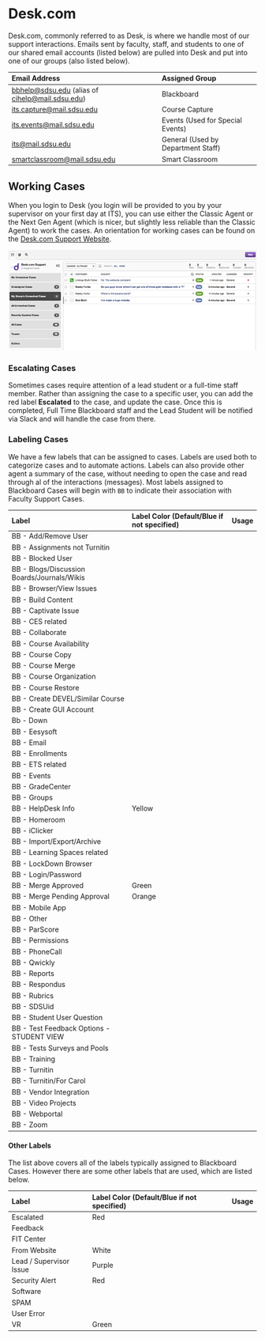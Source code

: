 # Desk.com

Desk.com, commonly referred to as Desk, is where we handle most of our support interactions. Emails sent by faculty, staff, and students to one of our shared email accounts \(listed below\) are pulled into Desk and put into one of our groups \(also listed below\).

| Email Address | Assigned Group |
| :--- | :--- |
| bbhelp@sdsu.edu \(alias of cihelp@mail.sdsu.edu\) | Blackboard |
| its.capture@mail.sdsu.edu | Course Capture |
| its.events@mail.sdsu.edu | Events \(Used for Special Events\) |
| its@mail.sdsu.edu | General \(Used by Department Staff\) |
| smartclassroom@mail.sdsu.edu | Smart Classroom |

## Working Cases

When you login to Desk \(you login will be provided to you by your supervisor on your first day at ITS\), you can use either the Classic Agent or the Next Gen Agent \(which is nicer, but slightly less reliable than the Classic Agent\) to work the cases. An orientation for working cases can be found on the [Desk.com Support Website](https://support.desk.com/customer/en/portal/articles/1110369-agent-desktop-orientation?b_id=6373).

![](/assets/desk-full-agent-desktop.png)

### Escalating Cases

Sometimes cases require attention of a lead student or a full-time staff member. Rather than assigning the case to a specific user, you can add the red label **Escalated** to the case, and update the case. Once this is completed, Full Time Blackboard staff and the Lead Student will be notified via Slack and will handle the case from there.

### Labeling Cases

We have a few labels that can be assigned to cases. Labels are used both to categorize cases and to automate actions. Labels can also provide other agent a summary of the case, without needing to open the case and read through al of the interactions (messages). Most labels assigned to Blackboard Cases will begin with `BB` to indicate their association with Faculty Support Cases.

| Label | Label Color \(Default/Blue if not specified\) | Usage |
| :--- | :--- | :--- |
| BB - Add/Remove User |  |  |
| BB - Assignments not Turnitin |  |  |
| BB - Blocked User |  |  |
| BB - Blogs/Discussion Boards/Journals/Wikis |  |  |
| BB - Browser/View Issues |  |  |
| BB - Build Content |  |  |
| BB - Captivate Issue |  |  |
| BB - CES related |  |  |
| BB - Collaborate |  |  |
| BB - Course Availability |  |  |
| BB - Course Copy |  |  |
| BB - Course Merge |  |  |
| BB - Course Organization |  |  |
| BB - Course Restore |  |  |
| BB - Create DEVEL/Similar Course |  |  |
| BB - Create GUI Account |  |  |
| Bb - Down |  |  |
| BB - Eesysoft |  |  |
| BB - Email |  |  |
| BB - Enrollments |  |  |
| BB - ETS related |  |  |
| BB - Events |  |  |
| BB - GradeCenter |  |  |
| BB - Groups |  |  |
| BB - HelpDesk Info | Yellow |  |
| BB - Homeroom |  |  |
| BB - iClicker |  |  |
| BB - Import/Export/Archive |  |  |
| BB - Learning Spaces related |  |  |
| BB - LockDown Browser |  |  |
| BB - Login/Password |  |  |
| BB - Merge Approved | Green |  |
| BB - Merge Pending Approval | Orange |  |
| BB - Mobile App |  |  |
| BB - Other |  |  |
| BB - ParScore |  |  |
| BB - Permissions |  |  |
| BB - PhoneCall |  |  |
| BB - Qwickly |  |  |
| BB - Reports |  |  |
| BB - Respondus |  |  |
| BB - Rubrics |  |  |
| BB - SDSUid |  |  |
| BB - Student User Question |  |  |
| BB - Test Feedback Options - STUDENT VIEW |  |  |
| BB - Tests Surveys and Pools |  |  |
| BB - Training |  |  |
| BB - Turnitin |  |  |
| BB - Turnitin/For Carol |  |  |
| BB - Vendor Integration |  |  |
| BB - Video Projects |  |  |
| BB - Webportal |  |  |
| BB - Zoom |  |  |

#### Other Labels

The list above covers all of the labels typically assigned to Blackboard Cases. However there are some other labels that are used, which are listed below.

| Label | Label Color \(Default/Blue if not specified\) | Usage |
| :--- | :--- | :--- |
| Escalated | Red |  |
| Feedback |  |  |
| FIT Center |  |  |
| From Website | White |  |
| Lead / Supervisor Issue | Purple |  |
| Security Alert | Red |  |
| Software |  |  |
| SPAM |  |  |
| User Error |  |  |
| VR | Green |  |



